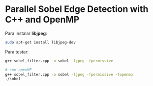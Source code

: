 # Parallel Sobel Edge Detection with C++ and OpenMP



Para instalar **libjpeg**:

```bash
sudo apt-get install libjpeg-dev
```


Para testar:

```bash
g++ sobel_filter.cpp -o sobel -ljpeg -fpermissive

# com openMP
g++ sobel_filter.cpp -o sobel -ljpeg -fpermissive -fopenmp
./sobel
```

